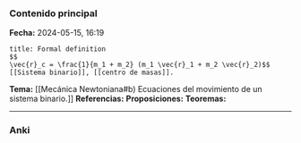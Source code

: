 ### Contenido principal

**Fecha:** 2024-05-15, 16:19

```ad-formal
title: Formal definition
$$
\vec{r}_c = \frac{1}{m_1 + m_2} (m_1 \vec{r}_1 + m_2 \vec{r}_2)$$
[[Sistema binario]], [[centro de masas]].
```

**Tema:** [[Mecánica Newtoniana#b) Ecuaciones del movimiento de un sistema binario.]]
**Referencias:**
**Proposiciones:**
**Teoremas:**

---
### Anki
